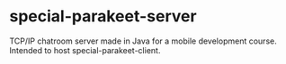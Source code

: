 # special-parakeet-server
TCP/IP chatroom server made in Java for a mobile development course. Intended to host special-parakeet-client.
